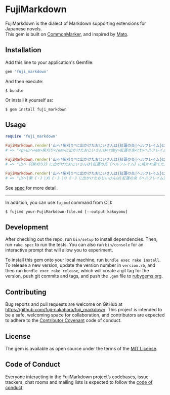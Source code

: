 # FujiMarkdown

FujiMarkdown is the dialect of Markdown supporting extensions for Japanese novels.  
This gem is built on [CommonMarker](https://github.com/gjtorikian/commonmarker), and inspired by [Mato](https://github.com/bitjourney/mato).

## Installation

Add this line to your application's Gemfile:

```ruby
gem 'fuji_markdown'
```

And then execute:

    $ bundle

Or install it yourself as:

    $ gem install fuji_markdown

## Usage

```ruby
require 'fuji_markdown'

FujiMarkdown.render('山へ*柴刈り*に出かけたおじいさんは{紅蓮の炎|ヘルフレイム}に焼かれ果てた。')
# => "<p>山へ<em>柴刈り</em>に出かけたおじいさんは<ruby>紅蓮の炎<rt>ヘルフレイム</rt></ruby>に焼かれ果てた。</p>\n"

FujiMarkdown.render('山へ*柴刈り*に出かけたおじいさんは{紅蓮の炎|ヘルフレイム}に焼かれ果てた。', :KAKUYOMU)
# => "山へ《《柴刈り》》に出かけたおじいさんは|紅蓮の炎《ヘルフレイム》に焼かれ果てた。\n"

FujiMarkdown.render('山へ*柴刈り*に出かけたおじいさんは{紅蓮の炎|ヘルフレイム}に焼かれ果てた。', :NAROU)
# => "山へ|柴《・》|刈《・》|り《・》に出かけたおじいさんは|紅蓮の炎《ヘルフレイム》に焼かれ果てた。\n"
```

See [spec](spec/fuji_markdown_spec.rb) for more detail.

---

In addition, you can use `fujimd` command from CLI:

    $ fujimd your-FujiMarkdown-file.md [--output kakuyomu]

## Development

After checking out the repo, run `bin/setup` to install dependencies. Then, run `rake spec` to run the tests. You can also run `bin/console` for an interactive prompt that will allow you to experiment.

To install this gem onto your local machine, run `bundle exec rake install`. To release a new version, update the version number in `version.rb`, and then run `bundle exec rake release`, which will create a git tag for the version, push git commits and tags, and push the `.gem` file to [rubygems.org](https://rubygems.org).

## Contributing

Bug reports and pull requests are welcome on GitHub at https://github.com/fuji-nakahara/fuji_markdown. This project is intended to be a safe, welcoming space for collaboration, and contributors are expected to adhere to the [Contributor Covenant](http://contributor-covenant.org) code of conduct.

## License

The gem is available as open source under the terms of the [MIT License](https://opensource.org/licenses/MIT).

## Code of Conduct

Everyone interacting in the FujiMarkdown project’s codebases, issue trackers, chat rooms and mailing lists is expected to follow the [code of conduct](https://github.com/fuji-nakahara/fuji_markdown/blob/master/CODE_OF_CONDUCT.md).
